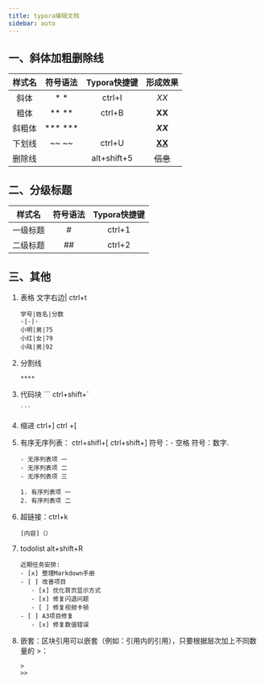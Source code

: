 ```yaml
---
title: typora编辑文档
sidebar: auto
---
```


## 一、斜体加粗删除线

| 样式名 | 符号语法 | Typora快捷键 |   形成效果    |
| :----: | :------: | :----------: | :-----------: |
|  斜体  |   * *    |    ctrl+I    |     *XX*      |
|  粗体  |  ** **   |    ctrl+B    |    **XX**     |
| 斜粗体 | *** ***  |              |   ***XX***    |
| 下划线 |  ~~ ~~   |    ctrl+U    | **<u>XX</u>** |
| 删除线 |          | alt+shift+5  |   ~~信息~~    |

## 二、分级标题

|  样式名  | 符号语法 | Typora快捷键 |
| :------: | :------: | :----------: |
| 一级标题 |    #     |    ctrl+1    |
| 二级标题 |    ##    |    ctrl+2    |

## 三、其他

1. 表格  文字右边|  ctrl+t   

   ```
   学号|姓名|分数
   -|-|-
   小明|男|75
   小红|女|79
   小陆|男|92
   ```

2. 分割线  

   ````
   ****
   ````

3. 代码块  ```   ctrl+shift+`

   ```
   ​```
   ```

4. 缩进  ctrl+]  ctrl +[

5. 有序无序列表： ctrl+shifl+[     ctrl+shift+]        符号：- 空格    符号：数字.

   ```
   - 无序列表项 一
   - 无序列表项 二
   - 无序列表项 三
   ```

   ```
   1. 有序列表项 一
   2. 有序列表项 二
   ```

6. 超链接：ctrl+k  

   ```
   [内容]（）
   ```

7. todolist           alt+shift+R

   ```
   近期任务安排:
   - [x] 整理Markdown手册
   - [ ] 改善项目
      - [x] 优化首页显示方式
      - [x] 修复闪退问题
      - [ ] 修复视频卡顿
   - [ ] A3项目修复
      - [x] 修复数值错误
   ```

8. 嵌套：区块引用可以嵌套（例如：引用内的引用），只要根据层次加上不同数量的 >：

   ```
   >
   >>
   ```

   

